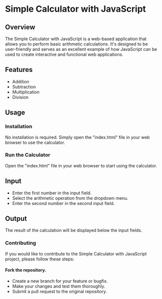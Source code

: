 # Simple Calculator with JavaScript

## Overview

The Simple Calculator with JavaScript is a web-based application that allows you to perform basic arithmetic calculations. It's designed to be user-friendly and serves as an excellent example of how JavaScript can be used to create interactive and functional web applications.

## Features

- Addition
- Subtraction
- Multiplication
- Division

## Usage

### Installation

No installation is required. Simply open the "index.html" file in your web browser to use the calculator.

### Run the Calculator
Open the "index.html" file in your web browser to start using the calculator.

## Input
- Enter the first number in the input field.
- Select the arithmetic operation from the dropdown menu.
- Enter the second number in the second input field.

## Output
The result of the calculation will be displayed below the input fields.

### Contributing
If you would like to contribute to the Simple Calculator with JavaScript project, please follow these steps:
#### Fork the repository.
- Create a new branch for your feature or bugfix.
- Make your changes and test them thoroughly.
- Submit a pull request to the original repository.
